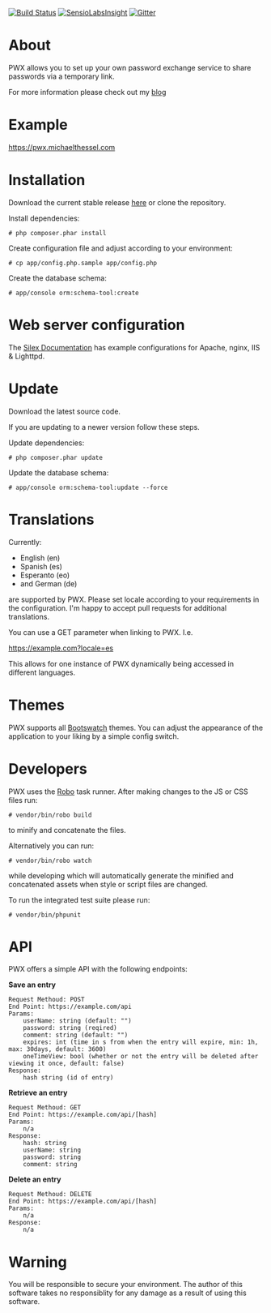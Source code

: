 [![Build Status](https://travis-ci.org/MichaelThessel/pwx.svg)](https://travis-ci.org/MichaelThessel/pwx)
[![SensioLabsInsight](https://insight.sensiolabs.com/projects/0b168ab7-9e4e-4b31-bbf6-e05a52360209/mini.png)](https://insight.sensiolabs.com/projects/0b168ab7-9e4e-4b31-bbf6-e05a52360209)
[![Gitter](https://badges.gitter.im/Join%20Chat.svg)](https://gitter.im/MichaelThessel/pwx?utm_source=badge&utm_medium=badge&utm_campaign=pr-badge)

About
=====

PWX allows you to set up your own password exchange service to share passwords
via a temporary link.

For more information please check out my [blog](http://michaelthessel.com/tag/pwx/)

Example
============

https://pwx.michaelthessel.com

Installation
============

Download the current stable release [here](https://github.com/MichaelThessel/pwx/archive/v1.0.zip) or clone the repository.

Install dependencies:
```
# php composer.phar install
```

Create configuration file and adjust according to your environment:
```
# cp app/config.php.sample app/config.php
```

Create the database schema:
```
# app/console orm:schema-tool:create
```
Web server configuration
========================

The [Silex Documentation](http://silex.sensiolabs.org/doc/web_servers.html) has example configurations for Apache, nginx, IIS & Lighttpd.

Update
======

Download the latest source code.

If you are updating to a newer version follow these steps.

Update dependencies:
```
# php composer.phar update
```

Update the database schema:
```
# app/console orm:schema-tool:update --force
```

Translations
============

Currently:

 * English (en)
 * Spanish (es)
 * Esperanto (eo)
 * and German (de)

are supported by PWX. Please set locale according to your requirements in the
configuration. I'm happy to accept pull requests for additional translations.

You can use a GET parameter when linking to PWX. I.e.

https://example.com?locale=es

This allows for one instance of PWX dynamically being accessed in different
languages.

Themes
======

PWX supports all [Bootswatch](https://bootswatch.com/) themes. You can adjust
the appearance of the application to your liking by a simple config switch.

Developers
==========

PWX uses the [Robo](http://robo.li) task runner. After making changes to the JS
or CSS files run:

```
# vendor/bin/robo build
```

to minify and concatenate the files.

Alternatively you can run:

```
# vendor/bin/robo watch
```

while developing which will automatically generate the minified and
concatenated assets when style or script files are changed.

To run the integrated test suite please run:
```
# vendor/bin/phpunit
```
API
===

PWX offers a simple API with the following endpoints:

**Save an entry**

```
Request Methoud: POST
End Point: https://example.com/api
Params:
    userName: string (default: "")
    password: string (reqired)
    comment: string (default: "")
    expires: int (time in s from when the entry will expire, min: 1h, max: 30days, default: 3600)
    oneTimeView: bool (whether or not the entry will be deleted after viewing it once, default: false)
Response:
    hash string (id of entry)
```

**Retrieve an entry**

```
Request Methoud: GET
End Point: https://example.com/api/[hash]
Params:
    n/a
Response:
    hash: string
    userName: string
    password: string
    comment: string
```

**Delete an entry**

```
Request Methoud: DELETE
End Point: https://example.com/api/[hash]
Params:
    n/a
Response:
    n/a
```

Warning
=======

You will be responsible to secure your environment. The author of this software
takes no responsiblity for any damage as a result of using this software.
